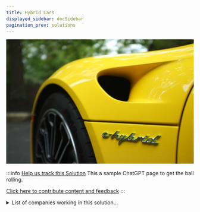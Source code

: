 ```yaml
---
title: Hybrid Cars
displayed_sidebar: docSidebar
pagination_prev: solutions
---
```


![Cover Image](../static/img/hybrid-car.jpg)

:::info [Help us track this Solution](contribute)
This a sample ChatGPT page to get the ball rolling.

[Click here to contribute content and feedback](contribute)
:::

<details>
        <summary>List of companies working in this solution...</summary>
         <em>Note: this is an experimental feature. Accuracy not guaranteed</em>
        <div>
            <ul>
             
                <li><a href="https://getcruise.com">Cruise</a></li>
            
                <li><a href="https://scoot.co">Scoot</a></li>
            
                <li><a href="https://driveseres.com">Seres</a></li>
            
                <li><a href="https://h55.ch">H55</a></li>
            
                <li><a href="https://nan">Chargeway</a></li>
            
                <li><a href="https://nan">Cell Propulsion</a></li>
            
                <li><a href="https://www.evgo.com">Evgo</a></li>
            
                <li><a href="https://xstreamtrucking.com">Xstreamtrucking</a></li>
            
                <li><a href="https://neuronev.co">Neuron Ev</a></li>
            
                <li><a href="https://nan">Leafy Ke</a></li>
            
                <li><a href="https://lucidmotors.com">Lucid Motors</a></li>
            
                <li><a href="https://www.atlismotorvehicles.com/">Atlis</a></li>
            
                <li><a href="https://www.tesla.com">Tesla</a></li>
            
                <li><a href="http://www.amplypower.com">Amply Power</a></li>
            
                <li><a href="https://www.envoythere.com/">Envoy</a></li>
            
                <li><a href="https://gorevel.com">Revel</a></li>
            
                <li><a href="https://motivps.com">Motiv Power Systems</a></li>
            
            </ul>
        </div>
        </details>


:::company job openings
  #### [View open jobs in this Solution](https://climatebase.org/jobs?l=&q=&drawdown_solutions=Hybrid+Cars)
:::

## Overview
**Climate Technology Solution**: Hybrid Cars

## Progress Made
- **Greenhouse Gas Reduction**: Hybrid Electric Vehicles (HEVs) reduce emissions by up to 30% compared to conventional gasoline cars.
- **Efficiency and Fuel Economy**: HEVs offer better fuel economy, leading to cost savings over the vehicle's lifespan.
- **Breakthrough Technologies**: HEVs combine electric motors and gasoline engines, also utilizing alternative fuels and improved batteries.
- **Leading Contributors**: General Motors, Toyota, Honda drive HEV development.

## Lessons Learned
1. **Comprehensive Understanding**: Prioritize understanding the technology and its potential before large-scale implementation.
2. **Learning from Success and Failure**: Embrace lessons from both successes and failures for continuous improvement.
3. **Organizational Support**: Strong organizational backing is vital for successful hybrid car development.
4. **Progress and Room for Improvement**: Substantial advancements made, yet efficiency and affordability still require enhancement.

## Challenges Ahead
- **Infrastructure Gap**: Limited charging stations for hybrid vehicles hinder widespread adoption.
- **Cost Barrier**: Hybrid cars often come with a higher price tag compared to traditional gasoline cars.
- **Fossil Fuel Dependency**: Hybrid cars still rely partly on fossil fuels, posing environmental limitations.

## Best Path Forward
- **Research and Development**: Invest in ongoing research and development to enhance technology and affordability.
- **Consumer Incentives**: Encourage hybrid car adoption through tax breaks, subsidies, and financial incentives.
- **Charging Infrastructure Expansion**: Increase the availability of charging stations for hybrid cars.
- **Promotion and Education**: Market and educate consumers about the benefits of hybrid cars.

## Key Players
- **Companies**: Toyota, Honda, General Motors, Ford, Nissan.

---

Photo by <a href="https://unsplash.com/@aussiep?utm_source=unsplash&utm_medium=referral&utm_content=creditCopyText">Austin Park</a> on <a href="https://unsplash.com/photos/RjytgsSjpck?utm_source=unsplash&utm_medium=referral&utm_content=creditCopyText">Unsplash</a>
